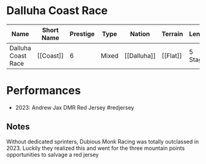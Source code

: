 # Dalluha Coast Race

| Name | Short Name | Prestige | Type | Nation | Terrain | Length |
|-----|------|------|-----|----|-----|-----|
| Dalluha Coast Race | [[Coast]] | 6 | Mixed | [[Dalluha]] | [[Flat]] | 5 Stages

> 

# Performances

* 2023: Andrew Jax DMR Red Jersey #redjersey

## Notes

Without dedicated sprinters, Dubious Monk Racing was totally outclassed in 2023. Luckily they realized this and went for the three mountain points opportunities to salvage a red jersey
